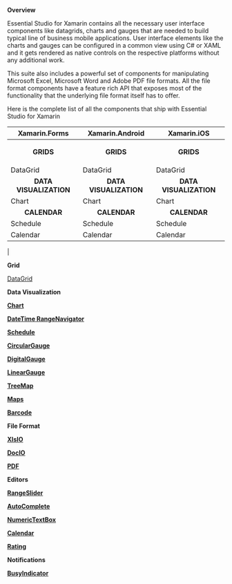 **Overview**

Essential Studio for Xamarin contains all the necessary user interface components like datagrids, charts and gauges that are needed to build typical line of business mobile applications. User interface elements like the charts and gauges can be configured in a common view using C# or XAML and it gets rendered as native controls on the respective platforms without any additional work.

This suite also includes a powerful set of components for manipulating Microsoft Excel, Microsoft Word and Adobe PDF file formats. All the file format components have a feature rich API that exposes most of the functionality that the underlying file format itself has to offer.

Here is the complete list of all the components that ship with Essential Studio for Xamarin

| Xamarin.Forms | Xamarin.Android | Xamarin.iOS |
| ------------- | --------------- | ----------- |
| <p style="text-align: center;"><b>GRIDS<b></p> | <B><center>GRIDS</center><b> | <b><center>GRIDS</center><b> |
| DataGrid | DataGrid | DataGrid |
| <b><center>DATA VISUALIZATION</center></b> | <b><center>DATA VISUALIZATION</center></b> | <b><center>DATA VISUALIZATION</center></b> |
| Chart | Chart | Chart |
| <b><center>CALENDAR</center><b> | <b><center>CALENDAR</center><b> | <b><center>CALENDAR</center><b> |
| Schedule | Schedule | Schedule |
| Calendar | Calendar | Calendar |
| 

**Grid**

  [DataGrid](https://github.com/prabakaranr/expenseanalysis/tree/master/ExpenseAnalysis)

**Data Visualization**

  [__Chart__](#Chart)

  [__DateTime RangeNavigator__](#DateTimeRangeNavigator)
  
  [__Schedule__](#Schedule)

  [__CircularGauge__](#CircularGauge)
  
  [__DigitalGauge__](#DigitalGauge)
  
  [__LinearGauge__](#LinearGauge)

  [__TreeMap__](#TreeMap)
  
  [__Maps__](#Maps)
  
  [__Barcode__](#Barcode)

**File Format**

  [__XlsIO__](#XlsIO)

  [__DocIO__](#DocIO)

  [__PDF__](#PDF)

**Editors**

  [__RangeSlider__](#RangeSlider)
  
  [__AutoComplete__](#AutoComplete)
  
  [__NumericTextBox__](#NumericTextBox)
  
  [__Calendar__](#Calendar)
  
  [__Rating__](#Rating)

**Notifications**

  [__BusyIndicator__](#BusyIndicator)
